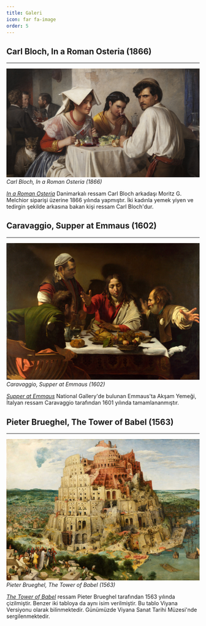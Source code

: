 ```yaml
---
title: Galeri
icon: far fa-image
order: 5
---
```


## Carl Bloch, In a Roman Osteria (1866)
---
![Carl Bloch, In a Roman Osteria (1866)](/assets/img/stocks/carl-bloch-in-a-roman-osteria-1866.jpg)
_Carl Bloch, In a Roman Osteria (1866)_

[*In a Roman Osteria*](https://artsandculture.google.com/asset/in-a-roman-osteria-carl-bloch/QAFizpSvU6qx6g?hl=tr) Danimarkalı ressam Carl Bloch arkadaşı Moritz G. Melchior siparişi üzerine 1866 yılında yapmıştır. İki kadınla yemek yiyen ve tedirgin şekilde arkasına bakan kişi ressam Carl Bloch'dur. 

## Caravaggio, Supper at Emmaus (1602)
---
![Caravaggio, Supper at Emmaus (1602)](/assets/img/stocks/caravaggio-supper_at_emmaus-1602.jpg)
_Caravaggio, Supper at Emmaus (1602)_

[*Supper at Emmaus*](https://artsandculture.google.com/asset/supper-at-emmaus-michelangelo-merisi-da-caravaggio/SAEXa9MdfikXZw?hl=trLondra) National Gallery'de bulunan Emmaus'ta Akşam Yemeği, İtalyan ressam Caravaggio tarafından 1601 yılında tamamlananmıştır.

## Pieter Brueghel, The Tower of Babel (1563)
---
![Pieter Brueghel, The Tower of Babel (1563)](/assets/img/stocks/pieter-brueghel-the_tower_of_babel.jpg)
_Pieter Brueghel, The Tower of Babel (1563)_

[*The Tower of Babel*](https://artsandculture.google.com/asset/the-tower-of-babel-pieter-bruegel-the-elder/bAGKOdJfvfAhYQ) ressam Pieter Brueghel tarafından 1563 yılında çizilmiştir. Benzer iki tabloya da aynı isim verilmiştir. Bu tablo Viyana Versiyonu olarak bilinmektedir. Günümüzde Viyana Sanat Tarihi Müzesi'nde sergilenmektedir. 